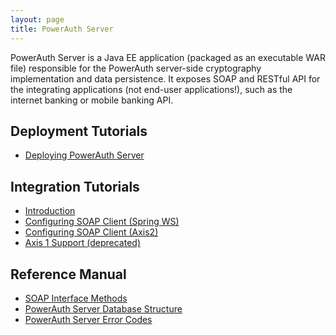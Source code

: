 ```yaml
---
layout: page
title: PowerAuth Server
---
```


PowerAuth Server is a Java EE application (packaged as an executable WAR file) responsible for the PowerAuth server-side cryptography implementation and data persistence. It exposes SOAP and RESTful API for the integrating applications (not end-user applications!), such as the internet banking or mobile banking API.

## Deployment Tutorials

- [Deploying PowerAuth Server](./Deploying-PowerAuth-Server.md)

## Integration Tutorials

- [Introduction](./Using-SOAP-Service-Client.md)
- [Configuring SOAP Client (Spring WS)](./Configuring-SOAP-Client-for-Spring.md)
- [Configuring SOAP Client (Axis2)](./Configuring-SOAP-Client-for-Axis2.md)
- [Axis 1 Support (deprecated)](./Axis-1-Support-(Deprecated).md)

## Reference Manual

- [SOAP Interface Methods](./SOAP-Service-Methods.md)
- [PowerAuth Server Database Structure](./Database-Structure.md)
- [PowerAuth Server Error Codes](./Server-Error-Codes.md)
